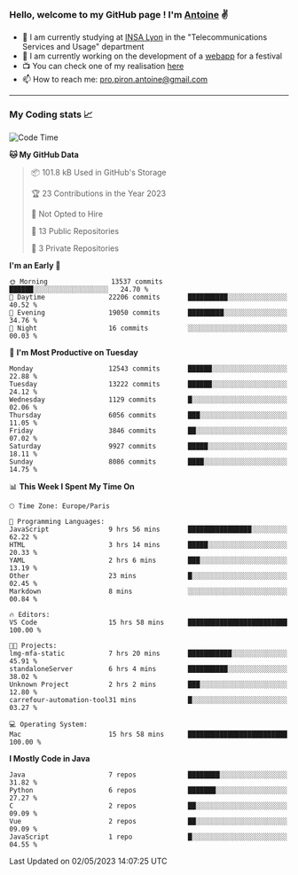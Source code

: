 ### Hello, welcome to my GitHub page ! I'm [Antoine](https://github.com/AntoinePiron) ✌️

- 🌱 I am currently studying at [INSA Lyon](https://www.insa-lyon.fr) in the "Telecommunications Services and Usage" department
- 🔭 I am currently working on the development of a [webapp](https://github.com/24HeuresINSA/Overbookd) for a festival
- 📺 You can check one of my realisation [here](https://astustc.fr)
- 📫 How to reach me: [pro.piron.antoine@gmail.com](mailto:pro.piron.antoine@gmail.com)

---

### My Coding stats 📈
<!--START_SECTION:waka-->
![Code Time](http://img.shields.io/badge/Code%20Time-118%20hrs%2012%20mins-blue)

**🐱 My GitHub Data** 

> 📦 101.8 kB Used in GitHub's Storage 
 > 
> 🏆 23 Contributions in the Year 2023
 > 
> 🚫 Not Opted to Hire
 > 
> 📜 13 Public Repositories 
 > 
> 🔑 3 Private Repositories 
 > 
**I'm an Early 🐤** 

```text
🌞 Morning                13537 commits       ██████░░░░░░░░░░░░░░░░░░░   24.70 % 
🌆 Daytime                22206 commits       ██████████░░░░░░░░░░░░░░░   40.52 % 
🌃 Evening                19050 commits       █████████░░░░░░░░░░░░░░░░   34.76 % 
🌙 Night                  16 commits          ░░░░░░░░░░░░░░░░░░░░░░░░░   00.03 % 
```
📅 **I'm Most Productive on Tuesday** 

```text
Monday                   12543 commits       ██████░░░░░░░░░░░░░░░░░░░   22.88 % 
Tuesday                  13222 commits       ██████░░░░░░░░░░░░░░░░░░░   24.12 % 
Wednesday                1129 commits        █░░░░░░░░░░░░░░░░░░░░░░░░   02.06 % 
Thursday                 6056 commits        ███░░░░░░░░░░░░░░░░░░░░░░   11.05 % 
Friday                   3846 commits        ██░░░░░░░░░░░░░░░░░░░░░░░   07.02 % 
Saturday                 9927 commits        █████░░░░░░░░░░░░░░░░░░░░   18.11 % 
Sunday                   8086 commits        ████░░░░░░░░░░░░░░░░░░░░░   14.75 % 
```


📊 **This Week I Spent My Time On** 

```text
🕑︎ Time Zone: Europe/Paris

💬 Programming Languages: 
JavaScript               9 hrs 56 mins       ████████████████░░░░░░░░░   62.22 % 
HTML                     3 hrs 14 mins       █████░░░░░░░░░░░░░░░░░░░░   20.33 % 
YAML                     2 hrs 6 mins        ███░░░░░░░░░░░░░░░░░░░░░░   13.19 % 
Other                    23 mins             █░░░░░░░░░░░░░░░░░░░░░░░░   02.45 % 
Markdown                 8 mins              ░░░░░░░░░░░░░░░░░░░░░░░░░   00.84 % 

🔥 Editors: 
VS Code                  15 hrs 58 mins      █████████████████████████   100.00 % 

🐱‍💻 Projects: 
lmg-mfa-static           7 hrs 20 mins       ███████████░░░░░░░░░░░░░░   45.91 % 
standaloneServer         6 hrs 4 mins        ██████████░░░░░░░░░░░░░░░   38.02 % 
Unknown Project          2 hrs 2 mins        ███░░░░░░░░░░░░░░░░░░░░░░   12.80 % 
carrefour-automation-tool31 mins             █░░░░░░░░░░░░░░░░░░░░░░░░   03.27 % 

💻 Operating System: 
Mac                      15 hrs 58 mins      █████████████████████████   100.00 % 
```

**I Mostly Code in Java** 

```text
Java                     7 repos             ████████░░░░░░░░░░░░░░░░░   31.82 % 
Python                   6 repos             ███████░░░░░░░░░░░░░░░░░░   27.27 % 
C                        2 repos             ██░░░░░░░░░░░░░░░░░░░░░░░   09.09 % 
Vue                      2 repos             ██░░░░░░░░░░░░░░░░░░░░░░░   09.09 % 
JavaScript               1 repo              █░░░░░░░░░░░░░░░░░░░░░░░░   04.55 % 
```




 Last Updated on 02/05/2023 14:07:25 UTC
<!--END_SECTION:waka-->
